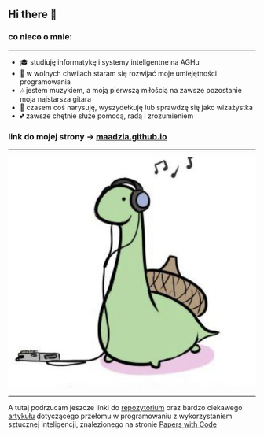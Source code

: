 ## **Hi there** :sauropod:

### **co nieco o mnie:**

***

- :mortar_board: studiuję informatykę i systemy inteligentne na AGHu
- :snake: w wolnych chwilach staram się rozwijać moje umiejętności programowania 
- :notes: jestem muzykiem, a moją pierwszą miłością na zawsze pozostanie moja najstarsza gitara
- :art: czasem coś narysuję, wyszydełkuję lub sprawdzę się jako wizażystka 
- :two_hearts: zawsze chętnie służe pomocą, radą i zrozumieniem

### **link do mojej strony ->** [maadzia.github.io](https://maadzia.github.io/)

***

![](dino.jpg)

***

A tutaj podrzucam jeszcze linki do [repozytorium](https://github.com/maadZia/code_contests) oraz bardzo ciekawego [artykułu](https://arxiv.org/pdf/2212.01020v1.pdf) dotyczącego przełomu w programowaniu z wykorzystaniem sztucznej inteligencji, znalezionego na stronie [Papers with Code](https://paperswithcode.com/paper/programming-is-hard-or-at-least-it-used-to-be)
